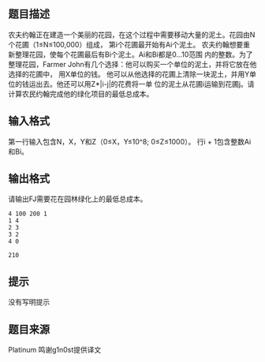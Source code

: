 


## 题目描述
农夫约翰正在建造一个美丽的花园，在这个过程中需要移动大量的泥土。花园由N个花圃（1≤N≤100,000）组成，
第i个花圃最开始有Ai个泥土。 农夫约翰想要重新整理花园，使每个花圃最后有Bi个泥土。Ai和Bi都是0...10范围
内的整数。为了整理花园，Farmer John有几个选择：他可以购买一个单位的泥土，并将它放在他选择的花圃中，
用X单位的钱。 他可以从他选择的花圃上清除一块泥土，并用Y单位的钱运出去。他还可以用Z*|i-j|的花费将一单
位的泥土从花圃i运输到花圃j。请计算农民约翰完成他的绿化项目的最低总成本。
## 输入格式
第一行输入包含N，X，Y和Z（0≤X，Y≤10^8; 0≤Z≤1000）。
行i + 1包含整数Ai和Bi。
## 输出格式
请输出FJ需要花在园林绿化上的最低总成本。

```input1
4 100 200 1
1 4
2 3
3 2
4 0

```
```output1
210
```

## 提示
没有写明提示
## 题目来源
Platinum 鸣谢g1n0st提供译文


